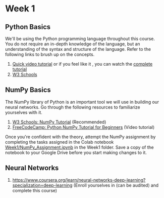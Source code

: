 # Week 1

## Python Basics

We'll be using the Python programming language throughout this course. You do not require an in-depth knowledge of the language, but an understanding of the syntax and structure of the language. Refer to the following links to brush up on the concepts.
1. [Quick video tutorial](https://www.youtube.com/watch?v=kqtD5dpn9C8) or if you feel like it , you can watch the [complete tutorial](https://www.youtube.com/watch?v=_uQrJ0TkZlc)
3. [W3 Schools](https://www.w3schools.com/python/)

## NumPy Basics

The NumPy library of Python is an important tool we will use in building our neural networks. Go through the following resources to familiarize yourselves with it.
1. [W3 Schools: NumPy Tutorial](https://www.w3schools.com/python/numpy/default.asp) (Recommended)
2. [FreeCodeCamp: Python NumPy Tutorial for Beginners](https://www.youtube.com/watch?v=QUT1VHiLmmI&pp=ygUObnVtcHkgdHV0b3JpYWw%3D) (Video tutorial)

Once you're confident with the theory, attempt the NumPy assignment by completing the tasks assigned in the Colab notebook [Week1/NumPy_Assignment.ipynb](https://github.com/deeksha-4/LS-Neural-Networks-NLP/blob/d01828745564914c97083791380ad87fea217176/Week1/NumPy_Assignment.ipynb) in the Week1 folder. Save a copy of the notebook to your Google Drive before you start making changes to it.

## Neural Networks

1) https://www.coursera.org/learn/neural-networks-deep-learning?specialization=deep-learning (Enroll yourselves in (can be audited) and complete this course)
